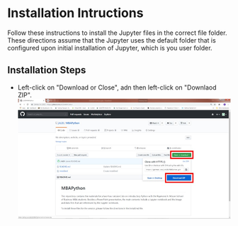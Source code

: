 # Installation Intructions

Follow these instructions to install the Jupyter files in the correct file folder.  These directions assume that the Jupyter uses the default folder that is configured upon initial installation of Jupyter, which is you user folder.

## Installation Steps
- Left-click on "Download or Close", adn then left-click on "Downlaod ZIP".
![pic1](./images/downloadZipFile.jpg)
